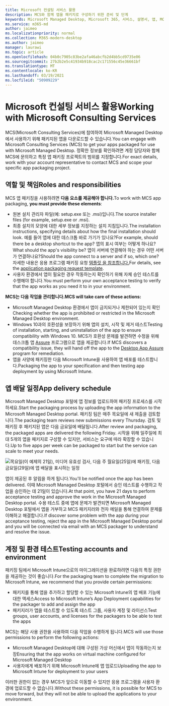 ```yaml
---
title: Microsoft 컨설팅 서비스 활용
description: MCS와 함께 앱을 패키지로 구성하기 위한 준비 및 단계
keywords: Microsoft Managed Desktop, Microsoft 365, 서비스, 설명서, 앱, MCS, 패키징
ms.service: m365-md
author: jaimeo
ms.localizationpriority: normal
ms.collection: M365-modern-desktop
ms.author: jaimeo
manager: laurawi
ms.topic: article
ms.openlocfilehash: 04b0c7905c83be2afa46abcfb2d4bb5cd9735e06
ms.sourcegitcommit: 27b2b2e5c41934b918cac2c171556c45e36661bf
ms.translationtype: MT
ms.contentlocale: ko-KR
ms.lasthandoff: 03/19/2021
ms.locfileid: "50909229"
---
```

# <a name="working-with-microsoft-consulting-services"></a><span data-ttu-id="9765c-104">Microsoft 컨설팅 서비스 활용</span><span class="sxs-lookup"><span data-stu-id="9765c-104">Working with Microsoft Consulting Services</span></span>

<span data-ttu-id="9765c-105">MCS(Microsoft Consulting Services)에 참여하여 Microsoft Managed Desktop에서 사용하기 위해 패키지된 앱을 다운로드할 수 있습니다.</span><span class="sxs-lookup"><span data-stu-id="9765c-105">You can engage with Microsoft Consulting Services (MCS) to get your apps packaged for use with Microsoft Managed Desktop.</span></span> <span data-ttu-id="9765c-106">정확한 정보를 확인하려면 계정 담당자와 함께 MCS에 문의하고 특정 앱 패키징 프로젝트의 범위를 지정합니다.</span><span class="sxs-lookup"><span data-stu-id="9765c-106">For exact details, work with your account representative to contact MCS and scope your specific app packaging project.</span></span>

## <a name="roles-and-responsibilities"></a><span data-ttu-id="9765c-107">역할 및 책임</span><span class="sxs-lookup"><span data-stu-id="9765c-107">Roles and responsibilities</span></span>

<span data-ttu-id="9765c-108">MCS 앱 패키징을 사용하려면 **다음 요소를 제공해야 합니다.**</span><span class="sxs-lookup"><span data-stu-id="9765c-108">To work with MCS app packaging, **you must provide these elements**:</span></span>

- <span data-ttu-id="9765c-109">원본 설치 관리자 파일(예: setup.exe 또는 .msi)입니다.</span><span class="sxs-lookup"><span data-stu-id="9765c-109">The source installer files (for example, setup.exe or .msi).</span></span>
- <span data-ttu-id="9765c-110">최종 설치의 모양에 대한 세부 정보를 지정하는 설치 지침입니다.</span><span class="sxs-lookup"><span data-stu-id="9765c-110">The installation instructions, specifying details about how the final installation should look.</span></span> <span data-ttu-id="9765c-111">예를 들어 앱에 대한 데스크톱 바로 가기가 있나요?</span><span class="sxs-lookup"><span data-stu-id="9765c-111">For example, should there be a desktop shortcut to the app?</span></span> <span data-ttu-id="9765c-112">앱의 표시 여부는 어떻게 하나요?</span><span class="sxs-lookup"><span data-stu-id="9765c-112">What should the app's visibility be?</span></span> <span data-ttu-id="9765c-113">앱이 서버에 연결해야 하는 경우 어떤 서버가 연결하나요?</span><span class="sxs-lookup"><span data-stu-id="9765c-113">Should the app connect to a server and if so, which one?</span></span> <span data-ttu-id="9765c-114">자세한 내용은 응용 프로그램 패키징 요청 [템플릿 을 참조합니다.](https://github.com/MicrosoftDocs/microsoft-365-docs/raw/public/microsoft-365/managed-desktop/get-ready/downloads/app-packaging-template.docx)</span><span class="sxs-lookup"><span data-stu-id="9765c-114">For details, see the [application packaging request template](https://github.com/MicrosoftDocs/microsoft-365-docs/raw/public/microsoft-365/managed-desktop/get-ready/downloads/app-packaging-template.docx).</span></span>
- <span data-ttu-id="9765c-115">사용자 환경에서 앱이 필요한 경우 작동하는지 확인하기 위해 자체 승인 테스트를 수행해야 합니다.</span><span class="sxs-lookup"><span data-stu-id="9765c-115">You must perform your own acceptance testing to verify that the app works as you need it to in your environment.</span></span>

<span data-ttu-id="9765c-116">**MCS는 다음 작업을 관리합니다.**</span><span class="sxs-lookup"><span data-stu-id="9765c-116">**MCS will take care of these actions:**</span></span>

- <span data-ttu-id="9765c-117">Microsoft Managed Desktop 환경에서 앱이 금지되거나 제한되어 있는지 확인</span><span class="sxs-lookup"><span data-stu-id="9765c-117">Checking whether the app is prohibited or restricted in the Microsoft Managed Desktop environment.</span></span>
- <span data-ttu-id="9765c-118">Windows 10과의 호환성을 보장하기 위해 앱의 설치, 시작 및 제거 테스트</span><span class="sxs-lookup"><span data-stu-id="9765c-118">Testing of installation, starting, and uninstallation of the app to ensure compatibility with Windows 10.</span></span> <span data-ttu-id="9765c-119">MCS가 호환성 문제를 발견하면 수정을 위해 데스크톱 앱 [Assure](/fasttrack/win-10-desktop-app-assure) 프로그램으로 앱을 제공합니다.</span><span class="sxs-lookup"><span data-stu-id="9765c-119">If MCS discovers a compatibility issue, they will hand off the app to the [Desktop App Assure](/fasttrack/win-10-desktop-app-assure) program for remediation.</span></span>
- <span data-ttu-id="9765c-120">앱을 사양에 패키징한 다음 Microsoft Intune을 사용하여 앱 배포를 테스트합니다.</span><span class="sxs-lookup"><span data-stu-id="9765c-120">Packaging the app to your specification and then testing app deployment by using Microsoft Intune.</span></span>

## <a name="app-delivery-schedule"></a><span data-ttu-id="9765c-121">앱 배달 일정</span><span class="sxs-lookup"><span data-stu-id="9765c-121">App delivery schedule</span></span>

<span data-ttu-id="9765c-122">Microsoft Managed Desktop 포털에 앱 정보를 업로드하여 패키징 프로세스를 시작하세요.</span><span class="sxs-lookup"><span data-stu-id="9765c-122">Start the packaging process by uploading the app information to the Microsoft Managed Desktop portal.</span></span> <span data-ttu-id="9765c-123">패키징 팀은 매주 목요일에 새 제출을 검토합니다.</span><span class="sxs-lookup"><span data-stu-id="9765c-123">The packaging team reviews new submissions every Thursday.</span></span> <span data-ttu-id="9765c-124">검토 및 패키징 후 패키지된 앱은 다음 금요일에 배달됩니다.</span><span class="sxs-lookup"><span data-stu-id="9765c-124">After review and packaging, the packaged apps are delivered the following Friday.</span></span> <span data-ttu-id="9765c-125">시작을 위해 일주일에 최대 5개의 앱을 패키지로 구성할 수 있지만, 서비스는 요구에 따라 확장할 수 있습니다.</span><span class="sxs-lookup"><span data-stu-id="9765c-125">Up to five apps per week can be packaged to start but the service can scale to meet your needs.</span></span>

![목요일(이 예제의 21일), 미디어 유효성 검사, 다음 주 월요일(25일)에 패키징, 다음 금요일(29일)에 앱 배달을 표시하는 일정](../../media/MCS-cal.png)

<span data-ttu-id="9765c-127">앱이 제공된 후 알림을 하게 됩니다.</span><span class="sxs-lookup"><span data-stu-id="9765c-127">You'll be notified once the app has been delivered.</span></span> <span data-ttu-id="9765c-128">이때 Microsoft Managed Desktop 포털에서 승인 테스트를 수행하고 작업을 승인하는 데 21일이 있습니다.</span><span class="sxs-lookup"><span data-stu-id="9765c-128">At that point, you have 21 days to perform acceptance testing and approve the work in the Microsoft Managed Desktop portal.</span></span> <span data-ttu-id="9765c-129">수용 테스트 중에 앱에 문제가 발견되면 Microsoft Managed Desktop 포털에서 앱을 거부하고 MCS 패키지러와 전자 메일을 통해 연결하여 문제를 이해하고 해결합니다.</span><span class="sxs-lookup"><span data-stu-id="9765c-129">If discover some problem with the app during your acceptance testing, reject the app in the Microsoft Managed Desktop portal and you will be connected via email with an MCS packager to understand and resolve the issue.</span></span>

## <a name="testing-accounts-and-environment"></a><span data-ttu-id="9765c-130">계정 및 환경 테스트</span><span class="sxs-lookup"><span data-stu-id="9765c-130">Testing accounts and environment</span></span>

<span data-ttu-id="9765c-131">패키징 팀에서 Microsoft Intune으로의 마이그레이션을 완료하려면 다음의 특정 권한을 제공하는 것이 좋습니다.</span><span class="sxs-lookup"><span data-stu-id="9765c-131">For the packaging team to complete the migration to Microsoft Intune, we recommend that you provide certain permissions:</span></span>
 
-   <span data-ttu-id="9765c-132">패키지를 통해 앱을 추가하고 할당할 수 있는 Microsoft Intune의 앱 배포 기능에 대한 액세스</span><span class="sxs-lookup"><span data-stu-id="9765c-132">Access to Microsoft Intune’s App Deployment capabilities for the packager to add and assign the app</span></span> 
-   <span data-ttu-id="9765c-133">패키지러가 앱을 테스트할 수 있도록 테스트 그룹, 사용자 계정 및 라이선스</span><span class="sxs-lookup"><span data-stu-id="9765c-133">Test groups, user accounts, and licenses for the packagers to be able to test the apps</span></span>

<span data-ttu-id="9765c-134">MCS는 해당 사용 권한을 사용하여 다음 작업을 수행하게 됩니다.</span><span class="sxs-lookup"><span data-stu-id="9765c-134">MCS will use those permissions to perform the following actions:</span></span>
 
-   <span data-ttu-id="9765c-135">Microsoft Managed Desktop에 대해 구성된 가상 머신에서 앱이 작동하는지 보장</span><span class="sxs-lookup"><span data-stu-id="9765c-135">Ensuring that the app works on virtual machine configured for Microsoft Managed Desktop</span></span>
-   <span data-ttu-id="9765c-136">사용자에게 배포하기 위해 Microsoft Intune에 앱 업로드</span><span class="sxs-lookup"><span data-stu-id="9765c-136">Uploading the app to Microsoft Intune for deployment to your users</span></span>

<span data-ttu-id="9765c-137">이러한 권한이 없는 경우 MCS가 앞으로 이동할 수 있지만 응용 프로그램을 사용자 환경에 업로드할 수 없습니다.</span><span class="sxs-lookup"><span data-stu-id="9765c-137">Without these permissions, it is possible for MCS to move forward, but they will not be able to upload the applications to your environment.</span></span>